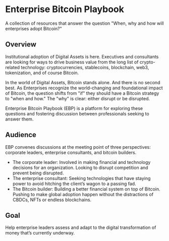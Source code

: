 # Enterprise Bitcoin Playbook
A collection of resources that answer the question "When, why and how will enterprises adopt Bitcoin?" 

## Overview
Institutional adoption of Digital Assets is here. Executives and consultants are looking for ways to drive business value from the long list of crypto-related technology: cryptocurrencies, stablecoins, blockchain, web3, tokenization, and of course Bitcoin. 

In the world of Digital Assets, Bitcoin stands alone. And there is no second best. As Enterprises recognize the world-changing and foundational impact of Bitcoin, the question shifts from "if" they should have a Bitcoin strategy to "when and how." The "why" is clear: either disrupt or be disrupted. 

Enterprise Bitcoin Playbook (EBP) is a platform for exploring these questions and fostering discussion between professionals seeking to answer them. 

## Audience 
EBP convenes discussions at the meeting point of three perspectives: corporate leaders, enterprise consultants, and bitcoin builders. 
* The corporate leader: Involved in making financial and technology decisions for an organization. Looking to disrupt competition and prevent being disrupted.
* The enterprise consultant: Seeking technologies that have staying power to avoid hitching the client’s wagon to a passing fad.
* The Bitcoin builder: Building a better financial system on top of Bitcoin. Pushing to make global adoption happen without the distractions of CBDCs, NFTs or endless blockchains.

## Goal 
Help enterprise leaders assess and adapt to the digital transformation of money that’s currently underway.
